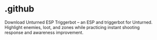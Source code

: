 # .github
Download Unturned ESP Triggerbot – an ESP and triggerbot for Unturned. Highlight enemies, loot, and zones while practicing instant shooting response and awareness improvement.
